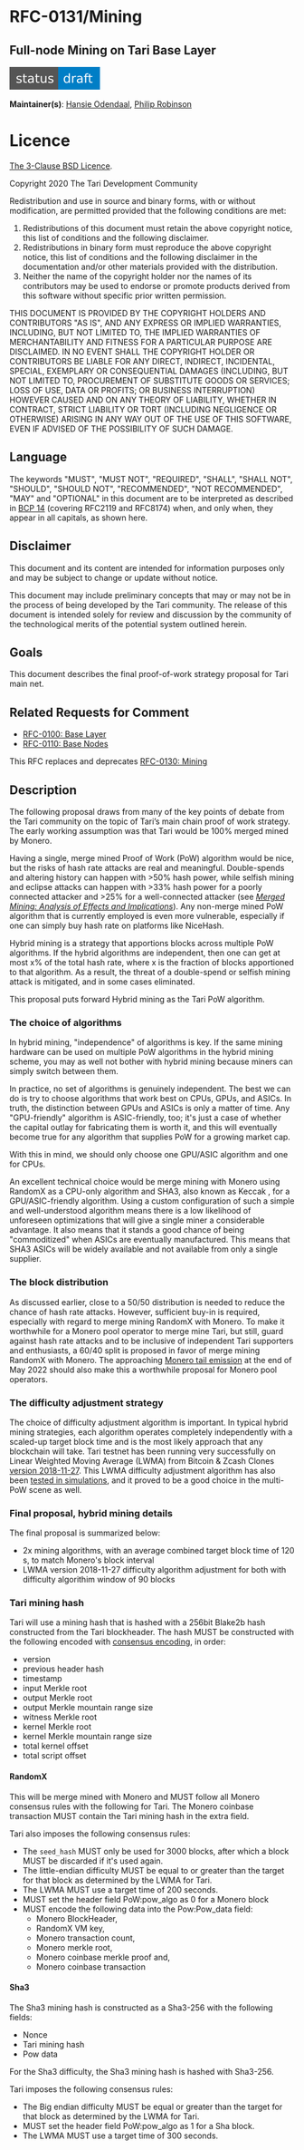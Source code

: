 # RFC-0131/Mining

## Full-node Mining on Tari Base Layer

![status: draft](theme/images/status-draft.svg)

**Maintainer(s)**: [Hansie Odendaal](https://github.com/hansieodendaal), [Philip Robinson](https://github.com/philipr-za)

# Licence

[ The 3-Clause BSD Licence](https://opensource.org/licenses/BSD-3-Clause).

Copyright 2020 The Tari Development Community

Redistribution and use in source and binary forms, with or without modification, are permitted provided that the
following conditions are met:

1. Redistributions of this document must retain the above copyright notice, this list of conditions and the following
   disclaimer.
2. Redistributions in binary form must reproduce the above copyright notice, this list of conditions and the following
   disclaimer in the documentation and/or other materials provided with the distribution.
3. Neither the name of the copyright holder nor the names of its contributors may be used to endorse or promote products
   derived from this software without specific prior written permission.

THIS DOCUMENT IS PROVIDED BY THE COPYRIGHT HOLDERS AND CONTRIBUTORS "AS IS", AND ANY EXPRESS OR IMPLIED WARRANTIES,
INCLUDING, BUT NOT LIMITED TO, THE IMPLIED WARRANTIES OF MERCHANTABILITY AND FITNESS FOR A PARTICULAR PURPOSE ARE
DISCLAIMED. IN NO EVENT SHALL THE COPYRIGHT HOLDER OR CONTRIBUTORS BE LIABLE FOR ANY DIRECT, INDIRECT, INCIDENTAL,
SPECIAL, EXEMPLARY OR CONSEQUENTIAL DAMAGES (INCLUDING, BUT NOT LIMITED TO, PROCUREMENT OF SUBSTITUTE GOODS OR
SERVICES; LOSS OF USE, DATA OR PROFITS; OR BUSINESS INTERRUPTION) HOWEVER CAUSED AND ON ANY THEORY OF LIABILITY,
WHETHER IN CONTRACT, STRICT LIABILITY OR TORT (INCLUDING NEGLIGENCE OR OTHERWISE) ARISING IN ANY WAY OUT OF THE USE OF
THIS SOFTWARE, EVEN IF ADVISED OF THE POSSIBILITY OF SUCH DAMAGE.

## Language

The keywords "MUST", "MUST NOT", "REQUIRED", "SHALL", "SHALL NOT", "SHOULD", "SHOULD NOT", "RECOMMENDED", 
"NOT RECOMMENDED", "MAY" and "OPTIONAL" in this document are to be interpreted as described in 
[BCP 14](https://tools.ietf.org/html/bcp14) (covering RFC2119 and RFC8174) when, and only when, they appear in all capitals, as 
shown here.

## Disclaimer

This document and its content are intended for information purposes only and may be subject to change or update
without notice.

This document may include preliminary concepts that may or may not be in the process of being developed by the Tari
community. The release of this document is intended solely for review and discussion by the community of the
technological merits of the potential system outlined herein.

## Goals

This document describes the final proof-of-work strategy proposal for Tari main net.

## Related Requests for Comment

* [RFC-0100: Base Layer](RFC-0100_BaseLayer.md)
* [RFC-0110: Base Nodes](RFC-0110_BaseNodes.md)

This RFC replaces and deprecates [RFC-0130: Mining](RFCD-0130_Mining.md)

## Description

The following proposal draws from many of the key points of debate from the Tari community on the topic of Tari’s
main chain proof of work strategy. The early working assumption was that Tari would be 100% merged mined by Monero.

Having a single, merge mined Proof of Work (PoW) algorithm would be nice, but the risks of hash rate attacks are 
real and meaningful. Double-spends and altering history can happen with >50% hash power, while selfish mining and 
eclipse attacks can happen with >33% hash power for a poorly connected attacker and >25% for a well-connected attacker 
(see [_Merged Mining: Analysis of Effects and Implications_](http://repositum.tuwien.ac.at/obvutwhs/download/pdf/2315652)).
Any non-merge mined PoW algorithm that is currently employed is even more vulnerable, especially if one can simply buy
hash rate on platforms like NiceHash.

Hybrid mining is a strategy that apportions blocks across multiple PoW algorithms. If the hybrid algorithms are
independent, then one can get at most x% of the total hash rate, where x is the fraction of blocks apportioned to that
algorithm. As a result, the threat of a double-spend or selfish mining attack is mitigated, and in some cases
eliminated.

This proposal puts forward Hybrid mining as the Tari PoW algorithm. 

### The choice of algorithms

In hybrid mining, "independence" of algorithms is key. If the same mining hardware can be used on multiple PoW
algorithms in the hybrid mining scheme, you may as well not bother with hybrid mining because miners can simply
switch between them.

In practice, no set of algorithms is genuinely independent. The best we can do is try to choose algorithms that work best
on CPUs, GPUs, and ASICs. In truth, the distinction between GPUs and ASICs is only a matter of time. Any "GPU-friendly"
algorithm is ASIC-friendly, too; it's just a case of whether the capital outlay for fabricating them is worth it, and
this will eventually become true for any algorithm that supplies PoW for a growing market cap.

With this in mind, we should only choose one GPU/ASIC algorithm and one for CPUs. 

An excellent technical choice would be merge mining with Monero using RandomX as a CPU-only algorithm and SHA3, also known as Keccak
, for a GPU/ASIC-friendly algorithm. Using a custom configuration of such a simple and well-understood algorithm means there is 
a low likelihood of unforeseen optimizations that will give a single miner a considerable advantage. It also means that it stands a 
good chance of being "commoditized" when ASICs are eventually manufactured. This means that SHA3 ASICs will be widely available 
and not available from only a single supplier.

### The block distribution

As discussed earlier, close to a 50/50 distribution is needed to reduce the chance of hash rate attacks. However,
sufficient buy-in is required, especially with regard to merge mining RandomX with Monero. To make it worthwhile for a
Monero pool operator to merge mine Tari, but still, guard against hash rate attacks and to be inclusive of independent
Tari supporters and enthusiasts, a 60/40 split is proposed in favor of merge mining RandomX with Monero. The
approaching [Monero tail emission](https://web.getmonero.org/resources/moneropedia/tail-emission.html) at the end of May
2022 should also make this a worthwhile proposal for Monero pool operators.

### The difficulty adjustment strategy

The choice of difficulty adjustment algorithm is important. In typical hybrid mining strategies, each algorithm operates
completely independently with a scaled-up target block time and is the most likely approach that any blockchain will
take. Tari testnet has been running very successfully on Linear Weighted Moving Average (LWMA) from Bitcoin & Zcash
Clones [version 2018-11-27](https://github.com/zawy12/difficulty-algorithms/issues/3#issuecomment-442129791). This LWMA
difficulty adjustment algorithm has also been
[tested in simulations](https://github.com/tari-labs/modelling/tree/master/scenarios/multi_pow_01), and it proved to be a good choice in the multi-PoW scene as well.

### Final proposal, hybrid mining details

The final proposal is summarized below:

- 2x mining algorithms, with an average combined target block time of 120 s, to match Monero's block interval
- LWMA version 2018-11-27 difficulty algorithm adjustment for both with difficulty algorithim window of 90 blocks

### Tari mining hash

Tari will use a mining hash that is hashed with a 256bit Blake2b hash constructed from the Tari blockheader. 
The hash MUST be constructed with the following encoded with [consensus encoding](RFC-0121_ConsensusEncoding), in order:
- version
- previous header hash
- timestamp
- input Merkle root
- output Merkle root
- output Merkle mountain range size
- witness Merkle root
- kernel Merkle root
- kernel Merkle mountain range size
- total kernel offset
- total script offset

#### RandomX

This will be merge mined with Monero and MUST follow all Monero consensus rules with the following for Tari. 
The Monero coinbase transaction MUST contain the Tari mining hash in the extra field.

Tari also imposes the following consensus rules:
- The `seed_hash` MUST only be used for 3000 blocks, after which a block MUST be discarded if it's used again.
- The little-endian difficulty MUST be equal to or greater than the target for that block as determined by the LWMA for Tari.
- The LWMA MUST use a target time of 200 seconds.
- MUST set the header field PoW:pow_algo as 0 for a Monero block
- MUST encode the following data into the Pow:Pow_data field:
  - Monero BlockHeader,
  - RandomX VM key,
  - Monero transaction count,
  - Monero merkle root,
  - Monero coinbase merkle proof and,
  - Monero coinbase transaction

#### Sha3

The Sha3 mining hash is constructed as a Sha3-256 with the following fields:
 - Nonce
 - Tari mining hash
 - Pow data

For the Sha3 difficulty, the Sha3 mining hash is hashed with Sha3-256. 

Tari imposes the following consensus rules:
- The Big endian difficulty MUST be equal or greater than the target for that block as determined by the LWMA for Tari.
- MUST set the header field PoW:pow_algo as 1 for a Sha block.
- The LWMA MUST use a target time of 300 seconds.
